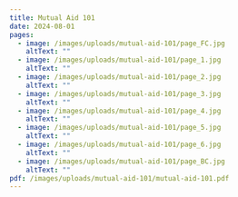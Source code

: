 ```yaml
---
title: Mutual Aid 101
date: 2024-08-01
pages:
  - image: /images/uploads/mutual-aid-101/page_FC.jpg
    altText: ""
  - image: /images/uploads/mutual-aid-101/page_1.jpg
    altText: ""
  - image: /images/uploads/mutual-aid-101/page_2.jpg
    altText: ""
  - image: /images/uploads/mutual-aid-101/page_3.jpg
    altText: ""
  - image: /images/uploads/mutual-aid-101/page_4.jpg
    altText: ""
  - image: /images/uploads/mutual-aid-101/page_5.jpg
    altText: ""
  - image: /images/uploads/mutual-aid-101/page_6.jpg
    altText: ""
  - image: /images/uploads/mutual-aid-101/page_BC.jpg
    altText: ""
pdf: /images/uploads/mutual-aid-101/mutual-aid-101.pdf
---
```

